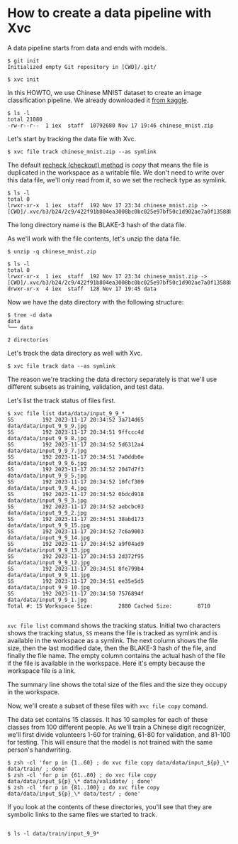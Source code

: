 # How to create a data pipeline with Xvc

A data pipeline starts from data and ends with models. 

```console
$ git init
Initialized empty Git repository in [CWD]/.git/

$ xvc init
```

In this HOWTO, we use Chinese MNIST dataset to create an image classification pipeline. We already downloaded it [from kaggle](https://www.kaggle.com/datasets/gpreda/chinese-mnist/data). 

```console
$ ls -l
total 21080
-rw-r--r--  1 iex  staff  10792680 Nov 17 19:46 chinese_mnist.zip

```
Let's start by tracking the data file with Xvc.

```console
$ xvc file track chinese_mnist.zip --as symlink

```

The default [recheck (checkout) method](/ref/xvc-file-recheck.md) is _copy_ that means the file is
duplicated in the workspace as a writable file. We don't need to write over this
data file, we'll only read from it, so we set the recheck type as symlink.

```console
$ ls -l
total 0
lrwxr-xr-x  1 iex  staff  192 Nov 17 23:34 chinese_mnist.zip -> [CWD]/.xvc/b3/b24/2c9/422f91b804ea3008bc0bc025e97bf50c1d902ae7a0f13588b84f59023d/0.zip

```

The long directory name is the BLAKE-3 hash of the data file.

As we'll work with the file contents, let's unzip the data file.

```console
$ unzip -q chinese_mnist.zip

$ ls -l
total 0
lrwxr-xr-x  1 iex  staff  192 Nov 17 23:34 chinese_mnist.zip -> [CWD]/.xvc/b3/b24/2c9/422f91b804ea3008bc0bc025e97bf50c1d902ae7a0f13588b84f59023d/0.zip
drwxr-xr-x  4 iex  staff  128 Nov 17 19:45 data

```

Now we have the data directory with the following structure:

```console
$ tree -d data
data
└── data

2 directories

```

Let's track the data directory as well with Xvc.

```console
$ xvc file track data --as symlink
```

The reason we're tracking the data directory separately is that we'll use different subsets as training, validation, and test data. 

Let's list the track status of files first. 

```console
$ xvc file list data/data/input_9_9_*
SS         192 2023-11-17 20:34:52 3a714d65          data/data/input_9_9_9.jpg
SS         192 2023-11-17 20:34:51 9ffccc4d          data/data/input_9_9_8.jpg
SS         192 2023-11-17 20:34:52 5d6312a4          data/data/input_9_9_7.jpg
SS         192 2023-11-17 20:34:51 7a0ddb0e          data/data/input_9_9_6.jpg
SS         192 2023-11-17 20:34:52 2047d7f3          data/data/input_9_9_5.jpg
SS         192 2023-11-17 20:34:52 10fcf309          data/data/input_9_9_4.jpg
SS         192 2023-11-17 20:34:52 0bdcd918          data/data/input_9_9_3.jpg
SS         192 2023-11-17 20:34:52 aebcbc03          data/data/input_9_9_2.jpg
SS         192 2023-11-17 20:34:51 38abd173          data/data/input_9_9_15.jpg
SS         192 2023-11-17 20:34:52 7c6a9003          data/data/input_9_9_14.jpg
SS         192 2023-11-17 20:34:52 a9f04ad9          data/data/input_9_9_13.jpg
SS         192 2023-11-17 20:34:53 2d372f95          data/data/input_9_9_12.jpg
SS         192 2023-11-17 20:34:51 8fe799b4          data/data/input_9_9_11.jpg
SS         192 2023-11-17 20:34:51 ee35e5d5          data/data/input_9_9_10.jpg
SS         192 2023-11-17 20:34:50 7576894f          data/data/input_9_9_1.jpg
Total #: 15 Workspace Size:        2880 Cached Size:        8710


```

`xvc file list` command shows the tracking status. Initial two characters shows
the tracking status, `SS` means the file is tracked as symlink and is available
in the workspace as a symlink. The next column shows the file size, then the
last modified date, then the BLAKE-3 hash of the file, and finally the file
name. The empty column contains the actual hash of the file if the file is
available in the workspace. Here it's empty because the workspace file is a
link. 

The summary line shows the total size of the files and the size they occupy in
the workspace.

Now, we'll create a subset of these files with `xvc file copy` comand. 

The data set contains 15 classes. It has 10 samples for each of these classes
from 100 different people. As we'll train a Chinese digit recognizer, we'll
first divide volunteers 1-60 for training, 61-80 for validation, and 81-100 for
testing. This will ensure that the model is not trained with the same person's
handwriting.



```console 
$ zsh -cl 'for p in {1..60} ; do xvc file copy data/data/input_${p}_\* data/train/ ; done'
$ zsh -cl 'for p in {61..80} ; do xvc file copy data/data/input_${p}_\* data/validate/ ; done'
$ zsh -cl 'for p in {81..100} ; do xvc file copy data/data/input_${p}_\* data/test/ ; done'

```

If you look at the contents of these directories, you'll see that they are
symbolic links to the same files we started to track. 

```

$ ls -l data/train/input_9_9*
```
